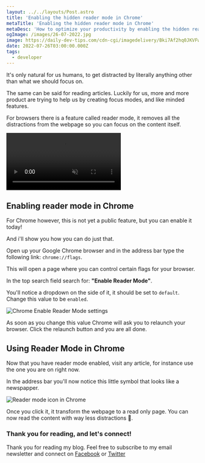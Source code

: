 ```yaml
---
layout: ../../layouts/Post.astro
title: 'Enabling the hidden reader mode in Chrome'
metaTitle: 'Enabling the hidden reader mode in Chrome'
metaDesc: 'How to optimize your productivity by enabling the hidden reader mode in Chrome'
ogImage: /images/26-07-2022.jpg
image: https://daily-dev-tips.com/cdn-cgi/imagedelivery/Bki7Af2hq0JKVFw1XYYMQg/e7900564-349a-481d-df58-96fe6b109b00
date: 2022-07-26T03:00:00.000Z
tags:
  - developer
---
```


It's only natural for us humans, to get distracted by literally anything other than what we should focus on.

The same can be said for reading articles.
Luckily for us, more and more product are trying to help us by creating focus modes, and like minded features.

For browsers there is a feature called reader mode, it removes all the distractions from the webpage so you can focus on the content itself.

<!-- ![Enabling the hidden reader mode in Chrome](https://cdn.hashnode.com/res/hashnode/image/upload/v1658043429921/b7W4d-nE5.gif) -->
<video autoplay loop muted playsinline>
  <source src="https://res.cloudinary.com/daily-dev-tips/video/upload/v1658043458/reader-mode_uqpnso.webm" type="video/webm" />
  <source src="https://res.cloudinary.com/daily-dev-tips/video/upload/v1658043458/reader-mode_mg7h9t.mp4" type="video/mp4" />
</video>

## Enabling reader mode in Chrome

For Chrome however, this is not yet a public feature, but you can enable it today!

And i'll show you how you can do just that.

Open up your Google Chrome browser and in the address bar type the following link: `chrome://flags`.

This will open a page where you can control certain flags for your browser.

In the top search field search for: **"Enable Reader Mode"**.

You'll notice a dropdown on the side of it, it should be set to `default`. Change this value to be `enabled`.

![Chrome Enable Reader Mode settings](https://cdn.hashnode.com/res/hashnode/image/upload/v1658043150879/hh820QBRj.png)

As soon as you change this value Chrome will ask you to relaunch your browser.
Click the relaunch button and you are all done.

## Using Reader Mode in Chrome

Now that you have reader mode enabled, visit any article, for instance use the one you are on right now.

In the address bar you'll now notice this little symbol that looks like a newspapper.

![Reader mode icon in Chrome](https://cdn.hashnode.com/res/hashnode/image/upload/v1658043297095/E4SIWdPjb.png)

Once you click it, it transform the webpage to a read only page.
You can now read the content with way less distractions 👏.

### Thank you for reading, and let's connect!

Thank you for reading my blog. Feel free to subscribe to my email newsletter and connect on [Facebook](https://www.facebook.com/DailyDevTipsBlog) or [Twitter](https://twitter.com/DailyDevTips1)
